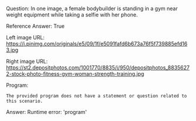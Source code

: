 Question: In one image, a female bodybuilder is standing in a gym near weight equipment while taking a selfie with her phone.

Reference Answer: True

Left image URL: https://i.pinimg.com/originals/e5/09/1f/e5091fafd6b673a76f5f739885efd163.jpg

Right image URL: https://st2.depositphotos.com/1001770/8835/i/950/depositphotos_88356272-stock-photo-fitness-gym-woman-strength-training.jpg

Program:

```
The provided program does not have a statement or question related to this scenario.
```
Answer: Runtime error: 'program'

